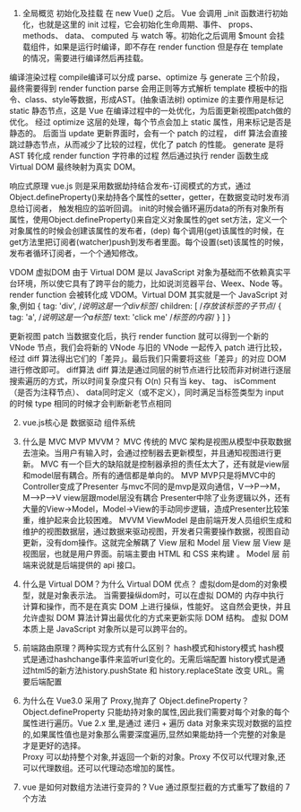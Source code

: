 1. 全局概览
  初始化及挂载
    在 new Vue() 之后。 Vue 会调用 _init 函数进行初始化，也就是这里的 init 过程，它会初始化生命周期、事件、 props、 methods、 data、 computed
    与 watch 等。初始化之后调用 $mount 会挂载组件，如果是运行时编译，即不存在 render function 但是存在 template 的情况，需要进行编译然后再挂载。

  编译渲染过程
    compile编译可以分成 parse、optimize 与 generate 三个阶段，最终需要得到 render function
    parse 会用正则等方式解析 template 模板中的指令、class、style等数据，形成AST。(抽象语法树)
    optimize 的主要作用是标记 static 静态节点，这是 Vue 在编译过程中的一处优化，为后面更新视图patch做的优化。
      经过 optimize 这层的处理，每个节点会加上 static 属性，用来标记是否是静态的。
      后面当 update 更新界面时，会有一个 patch 的过程， diff 算法会直接跳过静态节点，从而减少了比较的过程，优化了 patch 的性能。
    generate 是将 AST 转化成 render function 字符串的过程
    然后通过执行 render 函数生成 Virtual DOM 最终映射为真实 DOM。

  响应式原理
    vue.js 则是采用数据劫持结合发布-订阅模式的方式，通过Object.defineProperty()来劫持各个属性的setter，getter，在数据变动时发布消息给订阅者，
    触发相应的监听回调。
    init的时候会循环遍历data的所有对象所有属性，使用Object.defineProperty()来自定义对象属性的get set方法，定义一个对象属性的时候会创建该属性的发布者，(dep)
    每个调用(get)该属性的时候，在get方法里把订阅者(watcher)push到发布者里面。每个设置(set)该属性的时候，发布者循环订阅者，一个个通知修改。

  VDOM 虚拟DOM
    由于 Virtual DOM 是以 JavaScript 对象为基础而不依赖真实平台环境，所以使它具有了跨平台的能力，比如说浏览器平台、Weex、Node 等。
    render function 会被转化成 VDOM。Virtual DOM 其实就是一个 JavaScript 对象,例如
    {
        tag: 'div',                 /*说明这是一个div标签*/
        children: [                 /*存放该标签的子节点*/
            {
                tag: 'a',           /*说明这是一个a标签*/
                text: 'click me'    /*标签的内容*/
            }
        ]
    }

  更新视图 patch
    当数据变化后，执行 render function 就可以得到一个新的 VNode 节点，我们会将新的 VNode 与旧的 VNode 一起传入 patch 进行比较，
    经过 diff 算法得出它们的「差异」。最后我们只需要将这些「差异」的对应 DOM 进行修改即可。
    diff算法
      diff 算法是通过同层的树节点进行比较而非对树进行逐层搜索遍历的方式，所以时间复杂度只有 O(n)
      只有当 key、 tag、 isComment（是否为注释节点）、 data同时定义（或不定义），同时满足当标签类型为 input 的时候 type 相同的时候才会判断新老节点相同

2. vue.js核心是
  数据驱动
  组件系统

3. 什么是 MVC MVP MVVM？
  MVC
    传统的 MVC 架构是视图从模型中获取数据去渲染。当用户有输入时，会通过控制器去更新模型，并且通知视图进行更新。
    MVC 有一个巨大的缺陷就是控制器承担的责任太大了，还有就是view层和model层有耦合。所有的通信都是单向的。
  MVP
    MVP只是将MVC中的Controller变成了Presenter
    与mvc不同的是mvp是双向通信，V—>P—>M，M—>P—>V view层跟model层没有耦合
    Presenter中除了业务逻辑以外，还有大量的View->Model，Model->View的手动同步逻辑，造成Presenter比较笨重，维护起来会比较困难。
  MVVM
    ViewModel 
      是由前端开发人员组织生成和维护的视图数据层，通过数据来驱动视图，开发者只需要操作数据，视图自动更新，没有dom操作。这就完全解耦了 View 层和 Model 层
    View 层
      View 是视图层，也就是用户界面。前端主要由 HTML 和 CSS 来构建 。
    Model 层
      前端来说就是后端提供的 api 接口。

4. 什么是 Virtual DOM？为什么 Virtual DOM 优点？
  虚拟dom是dom的对象模型，就是对象表示法。
  当需要操纵dom时，可以在虚拟 DOM的 内存中执行计算和操作，而不是在真实 DOM 上进行操纵，性能好。
  这自然会更快，并且允许虚拟 DOM 算法计算出最优化的方式来更新实际 DOM 结构。
  虚拟 DOM 本质上是 JavaScript 对象所以是可以跨平台的。

5. 前端路由原理？两种实现方式有什么区别？
  hash模式和history模式
  hash模式是通过hashchange事件来监听url变化的。无需后端配置
  history模式是通过html5的新方法history.pushState 和 history.replaceState 改变 URL。需要后端配置

6. 为什么在 Vue3.0 采用了 Proxy,抛弃了 Object.defineProperty？
  Object.defineProperty 只能劫持对象的属性,因此我们需要对每个对象的每个属性进行遍历。Vue 2.x 里,是通过 递归 + 遍历 data 对象来实现对数据的监控的,如果属性值也是对象那么需要深度遍历,显然如果能劫持一个完整的对象是才是更好的选择。  
  Proxy 可以劫持整个对象,并返回一个新的对象。Proxy 不仅可以代理对象,还可以代理数组。还可以代理动态增加的属性。

7. vue 是如何对数组方法进行变异的 ? 
  Vue 通过原型拦截的方式重写了数组的 7 个方法





